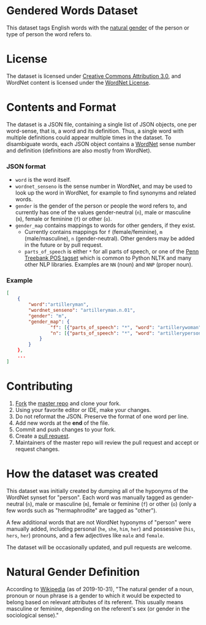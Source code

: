 # Gendered Words Dataset

This dataset tags English words with the [natural gender](#natural-gender-definition) of the person or type of person the word refers to.

# License
The dataset is licensed under [Creative Commons Attribution 3.0](https://creativecommons.org/licenses/by/3.0/us/), and WordNet content is licensed under the [WordNet License](https://wordnet.princeton.edu/license-and-commercial-use).

# Contents and Format

The dataset is a JSON file, containing a single list of JSON objects, one per word-sense, that is, a word and its definition. Thus, a single word with multiple definitions could appear multiple times in the dataset. To disambiguate words, each JSON object contains a [WordNet](https://wordnet.princeton.edu/) sense number and definition (definitions are also mostly from WordNet).

### JSON format

* `word` is the word itself.
* `wordnet_senseno` is the sense number in WordNet, and may be used to look up the word in WordNet, for example to find synonyms and related words.
* `gender` is the gender of the person or people the word refers to, and currently has one of the values gender-neutral (`n`), male or masculine (`m`), female or feminine (`f`) or other (`o`).
* `gender_map` contains mappings to words for other genders, if they exist. 
	* Currently contains mappings for `f` (female/feminine), `m` (male/masculine), `n` (gender-neutral). Other genders may be added in the future or by pull request.
	* `parts_of_speech` is either `*` for all parts of speech, or one of the [Penn Treebank POS tagset](https://www.cis.uni-muenchen.de/~schmid/tools/TreeTagger/) which is common to Python NLTK and many other NLP libraries. Examples are `NN` (noun) and `NNP` (proper noun).

### Example
```json
[
	{
		"word":"artilleryman", 
		"wordnet_senseno": "artilleryman.n.01", 
		"gender": "m", 
		"gender_map": {
				"f": [{"parts_of_speech": "*", "word": "artillerywoman"}],
				"n": [{"parts_of_speech": "*", "word": "artilleryperson"}]
			}
		}
	},
	...
]
```

# Contributing

1. [Fork](https://guides.github.com/activities/forking/) the [master repo](https://github.com/ecmonsen/gendered_words) and clone your fork.
1. Using your favorite editor or IDE, make your changes.
  1. Do not reformat the JSON. Preserve the format of one word per line. 
  1. Add new words at the **end** of the file. 
1. Commit and push changes to your fork.
1. Create a [pull request](https://docs.github.com/en/github/collaborating-with-issues-and-pull-requests/about-pull-requests).
1. Maintainers of the master repo will review the pull request and accept or request changes.

# How the dataset was created

This dataset was initially created by dumping all of the hyponyms of the WordNet synset for "person". Each word was manually tagged as gender-neutral (`n`), male or masculine (`m`), female or feminine (`f`) or other (`o`) (only a few words such as "hermaphrodite" are tagged as "other").

A few additional words that are not WordNet hyponyms of "person" were manually added, including personal (`he`, `she`, `him`, `her`) and possessive (`his`, `hers`, `her`) pronouns, and a few adjectives like `male` and `female`.

The dataset will be occasionally updated, and pull requests are welcome.

# Natural Gender Definition

According to [Wikipedia](https://en.wikipedia.org/wiki/Grammatical_gender#Grammatical_vs._natural_gender) (as of 2019-10-31), "The natural gender of a noun, pronoun or noun phrase is a gender to which it would be expected to belong based on relevant attributes of its referent. This usually means masculine or feminine, depending on the referent's sex (or gender in the sociological sense)." 


